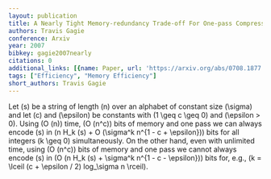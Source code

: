 ```yaml
---
layout: publication
title: A Nearly Tight Memory-redundancy Trade-off For One-pass Compression
authors: Travis Gagie
conference: Arxiv
year: 2007
bibkey: gagie2007nearly
citations: 0
additional_links: [{name: Paper, url: 'https://arxiv.org/abs/0708.1877'}]
tags: ["Efficiency", "Memory Efficiency"]
short_authors: Travis Gagie
---
```

Let \(s\) be a string of length \(n\) over an alphabet of constant size \(\sigma\)
and let \(c\) and \(\epsilon\) be constants with (1 \geq c \geq 0) and (\epsilon >
0). Using (O (n)) time, (O (n^c)) bits of memory and one pass we can always
encode \(s\) in (n H_k (s) + O (\sigma^k n^\{1 - c + \epsilon\})) bits for all
integers (k \geq 0) simultaneously. On the other hand, even with unlimited
time, using (O (n^c)) bits of memory and one pass we cannot always encode \(s\)
in (O (n H_k (s) + \sigma^k n^\{1 - c - \epsilon\})) bits for, e.g., (k = \lceil
(c + \epsilon / 2) log_\sigma n \rceil).